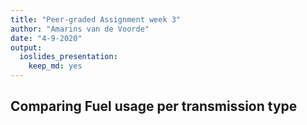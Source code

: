 ```yaml
---
title: "Peer-graded Assignment week 3"
author: "Amarins van de Voorde"
date: "4-9-2020"
output: 
  ioslides_presentation: 
    keep_md: yes
---
```




## Comparing Fuel usage per transmission type
<!--html_preserve--><div id="htmlwidget-cf2bffc29e8509fef5bd" style="width:720px;height:432px;" class="plotly html-widget"></div>
<script type="application/json" data-for="htmlwidget-cf2bffc29e8509fef5bd">{"x":{"visdat":{"50105e3721f9":["function () ","plotlyVisDat"]},"cur_data":"50105e3721f9","attrs":{"50105e3721f9":{"x":{},"alpha_stroke":1,"sizes":[10,100],"spans":[1,20],"y":{},"type":"box","name":"All cyl","inherit":true},"50105e3721f9.1":{"x":{},"alpha_stroke":1,"sizes":[10,100],"spans":[1,20],"y":{},"type":"box","color":{},"name":{},"visible":false,"inherit":true}},"layout":{"margin":{"b":40,"l":60,"t":25,"r":10},"title":"Fuel usage per transmission type","xaxis":{"domain":[0,1],"automargin":true,"title":"Transmission type","type":"category","categoryorder":"array","categoryarray":["Automatic","Manual"]},"yaxis":{"domain":[0,1],"automargin":true,"title":"Fuel usage (MPG)"},"updatemenus":[{"type":"buttons","direction":"right","xanchor":"center","yanchor":"bottom","pad":{"r":0,"t":10,"b":10},"x":0.5,"y":-0.5,"buttons":[{"method":"restyle","args":["visible",[true,false,false,false]],"label":"Single boxplot"},{"method":"restyle","args":["visible",[false,true,true,true]],"label":"Boxplot per cylinder number"},{"method":"restyle","args":["visible",[true,true,true,true]],"label":"Both"}]}],"hovermode":"closest","showlegend":true},"source":"A","config":{"showSendToCloud":false},"data":[{"fillcolor":"rgba(31,119,180,0.5)","x":["Manual","Manual","Manual","Automatic","Automatic","Automatic","Automatic","Automatic","Automatic","Automatic","Automatic","Automatic","Automatic","Automatic","Automatic","Automatic","Automatic","Manual","Manual","Manual","Automatic","Automatic","Automatic","Automatic","Automatic","Manual","Manual","Manual","Manual","Manual","Manual","Manual"],"y":[21,21,22.8,21.4,18.7,18.1,14.3,24.4,22.8,19.2,17.8,16.4,17.3,15.2,10.4,10.4,14.7,32.4,30.4,33.9,21.5,15.5,15.2,13.3,19.2,27.3,26,30.4,15.8,19.7,15,21.4],"type":"box","name":"All cyl","marker":{"color":"rgba(31,119,180,1)","line":{"color":"rgba(31,119,180,1)"}},"line":{"color":"rgba(31,119,180,1)"},"xaxis":"x","yaxis":"y","frame":null},{"fillcolor":"rgba(102,194,165,0.5)","x":["Manual","Automatic","Automatic","Manual","Manual","Manual","Automatic","Manual","Manual","Manual","Manual"],"y":[22.8,24.4,22.8,32.4,30.4,33.9,21.5,27.3,26,30.4,21.4],"type":"box","name":4,"visible":false,"marker":{"color":"rgba(102,194,165,1)","line":{"color":"rgba(102,194,165,1)"}},"line":{"color":"rgba(102,194,165,1)"},"xaxis":"x","yaxis":"y","frame":null},{"fillcolor":"rgba(252,141,98,0.5)","x":["Manual","Manual","Automatic","Automatic","Automatic","Automatic","Manual"],"y":[21,21,21.4,18.1,19.2,17.8,19.7],"type":"box","name":6,"visible":false,"marker":{"color":"rgba(252,141,98,1)","line":{"color":"rgba(252,141,98,1)"}},"line":{"color":"rgba(252,141,98,1)"},"xaxis":"x","yaxis":"y","frame":null},{"fillcolor":"rgba(141,160,203,0.5)","x":["Automatic","Automatic","Automatic","Automatic","Automatic","Automatic","Automatic","Automatic","Automatic","Automatic","Automatic","Automatic","Manual","Manual"],"y":[18.7,14.3,16.4,17.3,15.2,10.4,10.4,14.7,15.5,15.2,13.3,19.2,15.8,15],"type":"box","name":8,"visible":false,"marker":{"color":"rgba(141,160,203,1)","line":{"color":"rgba(141,160,203,1)"}},"line":{"color":"rgba(141,160,203,1)"},"xaxis":"x","yaxis":"y","frame":null}],"highlight":{"on":"plotly_click","persistent":false,"dynamic":false,"selectize":false,"opacityDim":0.2,"selected":{"opacity":1},"debounce":0},"shinyEvents":["plotly_hover","plotly_click","plotly_selected","plotly_relayout","plotly_brushed","plotly_brushing","plotly_clickannotation","plotly_doubleclick","plotly_deselect","plotly_afterplot","plotly_sunburstclick"],"base_url":"https://plot.ly"},"evals":[],"jsHooks":[]}</script><!--/html_preserve-->
